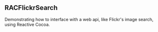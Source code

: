 RACFlickrSearch
--------------

Demonstrating how to interface with a web api, like Flickr's image search, using Reactive Cocoa.


